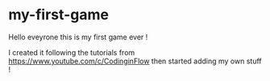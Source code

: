 # my-first-game



Hello eveyrone this is my first game ever !

I created it following the tutorials from https://www.youtube.com/c/CodinginFlow then started adding my own stuff !

